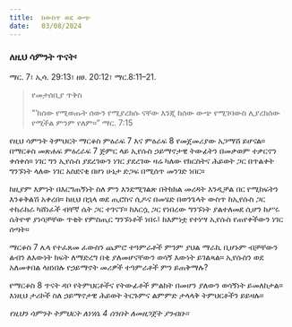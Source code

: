```yaml
---
title:  ከውስጥ ወደ ውጭ
date:   03/08/2024
---
```


### ለዚህ ሳምንት ጥናት፡
ማር. 7፣ ኢሳ. 29:13፣ ዘፀ. 20:12፣ ማር.8:11–21.

> <p>የመታሰቢያ ጥቅስ</p>
>  “‘ከሰው የሚወጡት ሰውን የሚያረክሱ ናቸው እንጂ ከሰው ውጭ የሚገባውስ ሊያረክሰው የሚችል ምንም የለም።” ማር. 7:15


የዚህ ሳምንት ትምህርት ማርቆስ ምዕራፍ 7 እና ምዕራፍ 8 የመጀመሪያው አጋማሽ ይሆናል። በማርቆስ መጽሐፍ ምዕረራፍ 7 ጅምር ላይ ኢየሱስ ኃይማኖታዊ ትውፊትን በመቃወም ተቃርኖን ቀሰቀሰ። ነገር ግን ኢየሱስ ያደረገውን ነገር ያደረገው ዛሬ ካለው የክርስትና ሕይወት ጋር በጥልቀት ግንኙነት ላለው ነገር አስደናቂ በሆነ ሁኔታ ድጋፍ በሚሰጥ መንገድ ነበር።

ከዚያም እምነት በእርግጠኝነት ስለ ምን እንደሚገልጽ በትክክል መረዳት እንዲቻል በር የሚከፍትን እንቆቅልሽ አቀረበ። ከዚህ በኋላ ወደ ጢሮስና ሲዶና በመሄድ በወንጌላት ውስጥ ከኢየሱስ ጋር ተከራክራ ካሸነፈች ብቸኛ ሴት ጋር ተገናኘ። ከእርሷ ጋር የነበረው ግንኙነት ያልተለመደ ሲሆን ከሥሩ ሴትዮዋ ያነሳቻቸው ጥቂት የምስጢር ግንኙነቶች ነበሩ፤ ከእምነቷ የተነሣ ኢየሱስ የጠየቀችውን ነገር ሰጣት።

ማርቆስ 7 ሌላ የተፈጸመ ፈውስን ጨምሮ ተዓምራቶች ምንም ያህል ማራኪ ቢሆኑም ብቻቸውን ልብን ለእውነት ክፍት ለማድረግ በቂ ያለመሆናቸውን ወሳኝ እውነት ይገልጻል። ኢየሱስን ወደ አለመቀበል ላዘነበሉ የኃይማኖት መሪዎች ተዓምራቶች ምን ይጠቅማሉ?

የማርቆስ 8 ጥናት ዳቦ የትምህርቶችና የትውፊቶች ምልክት በመሆን ያለውን ወሳኝነት ይመለከታል። እነዚህ ታሪኮች ስለ ኃይማኖታዊ ሕይወት ትርጉምና ልምምድ ታላላቅ ትምህርቶችን ይይዛሉ። 

_የዚህን ሳምንት ትምህርት ለነሃሴ 4 ሰንበት ለመዘጋጀት ያንብቡ።_